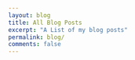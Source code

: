```yaml
---
layout: blog
title: All Blog Posts
excerpt: "A List of my blog posts"
permalink: blog/
comments: false
---
```

